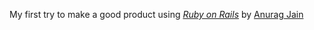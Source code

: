 My first try to make a good product using [*Ruby on Rails*](http://www.techieoasis.org) by [Anurag Jain](http://in.linkedin.com/in/kinganurag)
